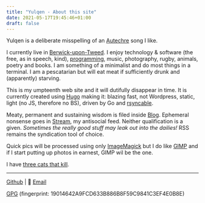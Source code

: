 ```yaml
---
title: "Yulqen - About this site"
date: 2021-05-17T19:45:46+01:00
draft: false
---
```


Yulqen is a deliberate misspelling of an [Autechre](https://en.wikipedia.org/wiki/Autechre) song I like.

I currently live in [Berwick-upon-Tweed](https://en.wikipedia.org/wiki/Berwick-upon-Tweed). I enjoy technology & software (the free, as in speech, kind), [programming](programming), music, photography, rugby, animals, poetry and books. I am something of a minimalist and do most things in a terminal. I am a pescatarian but will eat meat if sufficiently drunk and (apparently) starving.

This is my umpteenth web site and it will dutifully disappear in time. It is currently created using [Hugo](https://gohugo.io/) making it: blazing fast, not Wordpress, static, light (no JS, therefore no BS), driven by Go and [rsyncable](https://man.openbsd.org/openrsync).

Meaty, permanent and sustaining wisdom is filed inside [Blog](/blog). Ephemeral nonsense goes in [Stream](/stream), my antisocial feed. Neither qualification is a given. *Sometimes the really good stuff may leak out into the dailies!* RSS remains the syndication tool of choice.

Quick pics will be processed using only [ImageMagick](https://imagemagick.org/script/index.php) but I do like [GIMP](https://www.gimp.org/) and if I start putting up photos in earnest, GIMP wil be the one.


I have [three cats that kill](../blog/cats/cat_kills/).

---

[Github](https://github.com/yulqen) | 📧 [Email](mailto:y@yulqen.org)

[GPG](../keys/mrl-gpg.pub) (fingerprint: 19014642A9FCD633B886B8F59C9841C3EF4E0B8E)
